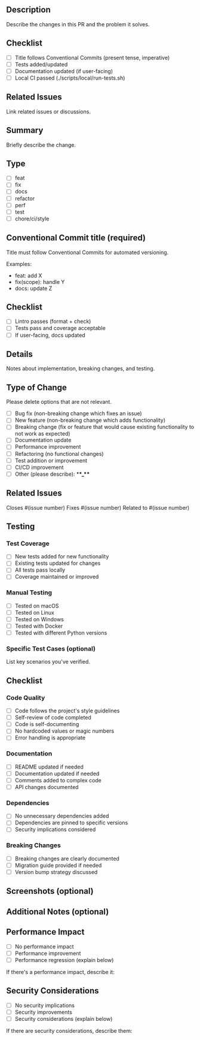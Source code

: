 ## Description

Describe the changes in this PR and the problem it solves.

## Checklist

- [ ] Title follows Conventional Commits (present tense, imperative)
- [ ] Tests added/updated
- [ ] Documentation updated (if user-facing)
- [ ] Local CI passed (./scripts/local/run-tests.sh)

## Related Issues

Link related issues or discussions.

## Summary

Briefly describe the change.

## Type

- [ ] feat
- [ ] fix
- [ ] docs
- [ ] refactor
- [ ] perf
- [ ] test
- [ ] chore/ci/style

## Conventional Commit title (required)

Title must follow Conventional Commits for automated versioning.

Examples:

- feat: add X
- fix(scope): handle Y
- docs: update Z

## Checklist

- [ ] Lintro passes (format + check)
- [ ] Tests pass and coverage acceptable
- [ ] If user-facing, docs updated

## Details

Notes about implementation, breaking changes, and testing.

## Type of Change

Please delete options that are not relevant.

- [ ] Bug fix (non-breaking change which fixes an issue)
- [ ] New feature (non-breaking change which adds functionality)
- [ ] Breaking change (fix or feature that would cause existing functionality to not work as expected)
- [ ] Documentation update
- [ ] Performance improvement
- [ ] Refactoring (no functional changes)
- [ ] Test addition or improvement
- [ ] CI/CD improvement
- [ ] Other (please describe): \***\*\_\*\***

## Related Issues

Closes #(issue number)
Fixes #(issue number)
Related to #(issue number)

## Testing

### Test Coverage

- [ ] New tests added for new functionality
- [ ] Existing tests updated for changes
- [ ] All tests pass locally
- [ ] Coverage maintained or improved

### Manual Testing

- [ ] Tested on macOS
- [ ] Tested on Linux
- [ ] Tested on Windows
- [ ] Tested with Docker
- [ ] Tested with different Python versions

### Specific Test Cases (optional)

List key scenarios you've verified.

## Checklist

### Code Quality

- [ ] Code follows the project's style guidelines
- [ ] Self-review of code completed
- [ ] Code is self-documenting
- [ ] No hardcoded values or magic numbers
- [ ] Error handling is appropriate

### Documentation

- [ ] README updated if needed
- [ ] Documentation updated if needed
- [ ] Comments added to complex code
- [ ] API changes documented

### Dependencies

- [ ] No unnecessary dependencies added
- [ ] Dependencies are pinned to specific versions
- [ ] Security implications considered

### Breaking Changes

- [ ] Breaking changes are clearly documented
- [ ] Migration guide provided if needed
- [ ] Version bump strategy discussed

## Screenshots (optional)

## Additional Notes (optional)

## Performance Impact

- [ ] No performance impact
- [ ] Performance improvement
- [ ] Performance regression (explain below)

If there's a performance impact, describe it:

## Security Considerations

- [ ] No security implications
- [ ] Security improvements
- [ ] Security considerations (explain below)

If there are security considerations, describe them:
